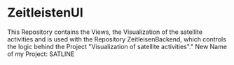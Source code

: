 # ZeitleistenUI
This Repository contains the Views, the Visualization of the satellite activities and is used with the Repository ZeitleisenBackend, which controls the logic behind the Project "Visualization of satellite activities"." 
New Name of my Project: SATLINE
